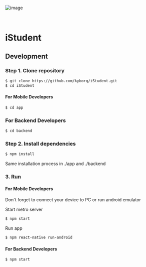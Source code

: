 ![image](https://github.com/kyborq/iStudent/assets/52314985/2daefa10-3f50-4df2-859c-a57066f01a2e)

<div align="center">
  <img src="https://img.shields.io/github/issues/kyborq/iStudent" alt="" />
  <img src="https://img.shields.io/github/last-commit/kyborq/iStudent" alt="" />
  <img src="https://img.shields.io/github/stars/kyborq/iStudent" alt="" />
</div>

# iStudent

## Development

### Step 1. Clone repository

```bash
$ git clone https://github.com/kyborq/iStudent.git
$ cd iStudent
```

#### For Mobile Developers

```bash
$ cd app
```

### For Backend Developers

```bash
$ cd backend
```


### Step 2. Install dependencies

```bash
$ npm install
```

Same installation process in ./app and ./backend

### 3. Run

#### For Mobile Developers

Don't forget to connect your device to PC or run android emulator

Start metro server

```bash
$ npm start
```

Run app

```bash
$ npm react-native run-android
```

#### For Backend Developers

```bash
$ npm start
```
